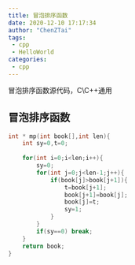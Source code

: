 ```yaml
---
title: 冒泡排序函数
date: 2020-12-10 17:17:34
author: "ChenZTai"
tags:
 - cpp
 - HelloWorld
categories:
 - cpp
---
```


冒泡排序函数源代码，C\C++通用

<!-- more -->

## 冒泡排序函数
```cpp
int * mp(int book[],int len){
	int sy=0,t=0;
	
	for(int i=0;i<len;i++){
		sy=0;
		for(int j=0;j<len-1;j++){
			if(book[j]>book[j+1]){
				t=book[j+1];
				book[j+1]=book[j];
				book[j]=t;
				sy=1;
			}
		}
		if(sy==0) break;
	}
	return book;
}
```

